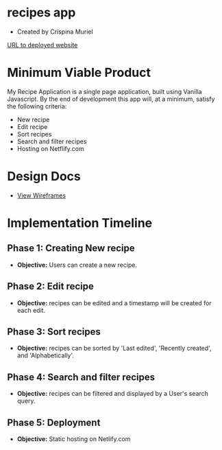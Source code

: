 # recipes app
* Created by Crispina Muriel

[URL to deployed website](https://muriel-recipe-app.netlify.com)

# Minimum Viable Product

My Recipe Application is a single page application, built using Vanilla Javascript. By the end of development this app will, at a minimum, satisfy the following criteria:

* New recipe
* Edit recipe
* Sort recipes
* Search and filter recipes
* Hosting on Netflify.com

# Design Docs

* [View Wireframes](./wireframes)

# Implementation Timeline

## Phase 1: Creating New recipe 
* **Objective:** Users can create a new recipe.

## Phase 2: Edit recipe
* **Objective:** recipes can be edited and a timestamp will be created for each edit.

## Phase 3: Sort recipes 
* **Objective:** recipes can be sorted by 'Last edited', 'Recently created', and 'Alphabetically'. 

## Phase 4: Search and filter recipes
* **Objective:** recipes can be filtered and displayed by a User's search query.

## Phase 5: Deployment
* **Objective:** Static hosting on Netlify.com



